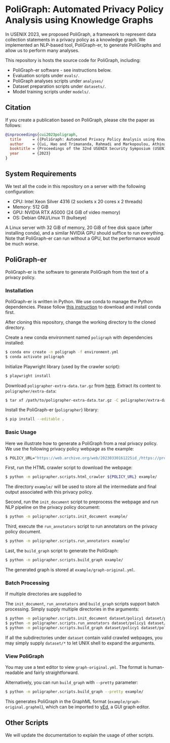 # PoliGraph: Automated Privacy Policy Analysis using Knowledge Graphs

In USENIX 2023, we proposed PoliGraph, a framework to represent data collection statements in a privacy policy as a knowledge graph. We implemented an NLP-based tool, PoliGraph-er, to generate PoliGraphs and allow us to perform many analyses.

This repository is hosts the source code for PoliGraph, including:

- PoliGraph-er software - see instructions below.
- Evaluation scripts under `evals/`.
- PoliGraph analyses scripts under `analyses/`
- Dataset preparation scripts under `datasets/`.
- Model training scripts under `models/`.

## Citation

If you create a publication based on PoliGraph, please cite the paper as follows:

```bibtex
@inproceedings{cui2023poligraph,
  title     = {{PoliGraph: Automated Privacy Policy Analysis using Knowledge Graphs}},
  author    = {Cui, Hao and Trimananda, Rahmadi and Markopoulou, Athina and Jordan, Scott},
  booktitle = {Proceedings of the 32nd USENIX Security Symposium (USENIX Security 23)},
  year      = {2023}
}
```

## System Requirements

We test all the code in this repository on a server with the following configuration:
- CPU: Intel Xeon Silver 4316 (2 sockets x 20 cores x 2 threads)
- Memory: 512 GiB
- GPU: NVIDIA RTX A5000 (24 GiB of video memory)
- OS: Debian GNU/Linux 11 (bullseye)

A Linux server with 32 GiB of memory, 20 GiB of free disk space (after installing conda), and a similar NVIDIA GPU should suffice to run everything. Note that PoliGraph-er can run without a GPU, but the performance would be much worse.

## PoliGraph-er

PoliGraph-er is the software to generate PoliGraph from the text of a privacy policy.

### Installation

PoliGraph-er is written in Python. We use conda to manage the Python dependencies. Please follow [this instruction](https://conda.io/projects/conda/en/latest/user-guide/install/linux.html) to download and install conda first.

After cloning this repository, change the working directory to the cloned directory.

Create a new conda environment named `poligraph` with dependencies installed:

```sh
$ conda env create -n poligraph -f environment.yml
$ conda activate poligraph
```

Initialize Playwright library (used by the crawler script):

```sh
$ playwright install
```

Download `poligrapher-extra-data.tar.gz` from [here](https://drive.google.com/file/d/1qHifRx93EfTkg2x1e2W_lgQAgk7HcXhP/view?usp=sharing). Extract its content to `poligrapher/extra-data`:

```sh
$ tar xf /path/to/poligrapher-extra-data.tar.gz -C poligrapher/extra-data
```

Install the PoliGraph-er (`poligrapher`) library:

```sh
$ pip install --editable .
```

### Basic Usage

Here we illustrate how to generate a PoliGraph from a real privacy policy. We use the following privacy policy webpage as the example:

```sh
$ POLICY_URL="https://web.archive.org/web/20230330161225id_/https://proteygames.github.io/"
```

First, run the HTML crawler script to download the webpage:

```sh
$ python -m poligrapher.scripts.html_crawler ${POLICY_URL} example/
```

The directory `example/` will be used to store all the intermediate and final output associated with this privacy policy.

Second, run the `init_document` script to preprocess the webpage and run NLP pipeline on the privacy policy document:

```sh
$ python -m poligrapher.scripts.init_document example/
```

Third, execute the `run_annotators` script to run annotators on the privacy policy document.

```sh
$ python -m poligrapher.scripts.run_annotators example/
```

Last, the `build_graph` script to generate the PoliGraph:

```sh
$ python -m poligrapher.scripts.build_graph example/
```

The generated graph is stored at `example/graph-original.yml`.

### Batch Processing

If multiple directories are supplied to 

The `init_document`, `run_annotators` and `build_graph` scripts support batch processing. Simply supply multiple directories in the arguments:

```sh
$ python -m poligrapher.scripts.init_document dataset/policy1 dataset/policy2 dataset/policy3
$ python -m poligrapher.scripts.run_annotators dataset/policy1 dataset/policy2 dataset/policy3
$ python -m poligrapher.scripts.build_graph dataset/policy1 dataset/policy2 dataset/policy3
```

If all the subdirectories under `dataset` contain valid crawled webpages, you may simply supply `dataset/*` to let UNIX shell to expand the arguments.

### View PoliGraph

You may use a text editor to view `graph-original.yml`. The format is human-readable and fairly straightforward.

Alternatively, you can run `build_graph` with `--pretty` parameter:

```sh
$ python -m poligrapher.scripts.build_graph --pretty example/
```

This generates PoliGraph in the GraphML format (`example/graph-original.graphml`), which can be imported to [yEd](https://www.yworks.com/products/yed), a GUI graph editor.


## Other Scripts

We will update the documentation to explain the usage of other scripts.
